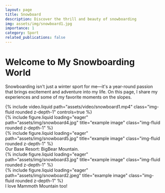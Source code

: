 ```yaml
---
layout: page
title: Snowboard
description: Discover the thrill and beauty of snowboarding
img: assets/img/snowboard1.jpg
importance: 1
category: Sport
related_publications: false
---
```


# Welcome to My Snowboarding World

Snowboarding isn't just a winter sport for me—it's a year-round passion that brings excitement and adventure into my life. On this page, I share my experiences and some of my favorite moments on the slopes.

<div class="row mt-3">
    <div class="col-sm mt-3 mt-md-0">
        {% include video.liquid path="assets/video/snowboard1.mp4" class="img-fluid rounded z-depth-1" controls=true %}
    </div>
</div>

<div class="row">
    <div class="col-sm mt-3 mt-md-0">
        {% include figure.liquid loading="eager" path="assets/img/snowboard4.jpg" title="example image" class="img-fluid rounded z-depth-1" %}
    </div>
    <div class="col-sm mt-3 mt-md-0">
        {% include figure.liquid loading="eager" path="assets/img/snowboard5.jpg" title="example image" class="img-fluid rounded z-depth-1" %}
    </div>
</div>
<div class="caption">
    Our Base Resort: BigBear Mountain.
</div>
<div class="row">
    <div class="col-sm mt-3 mt-md-0">
        {% include figure.liquid loading="eager" path="assets/img/snowboard3.jpg" title="example image" class="img-fluid rounded z-depth-1" %}
    </div>
</div>
<div class="row">
    <div class="col-sm mt-3 mt-md-0">
        {% include figure.liquid loading="eager" path="assets/img/snowboard2.jpeg" title="example image" class="img-fluid rounded z-depth-1" %}
    </div>
</div>
<div class="caption">
    I love Mammoth Mountain too!
</div>